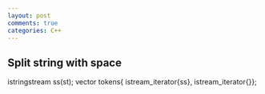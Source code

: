 ```yaml
---
layout: post
comments: true
categories: C++
---
```

## Split string with space
  istringstream ss(st);
  vector<string> tokens{ istream_iterator<string>{ss}, istream_iterator<string>{}};
